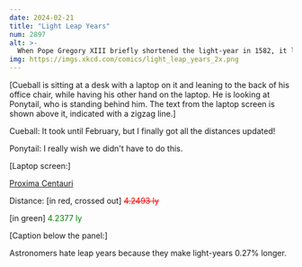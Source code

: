 ```yaml
---
date: 2024-02-21
title: "Light Leap Years"
num: 2897
alt: >-
  When Pope Gregory XIII briefly shortened the light-year in 1582, it led to navigational chaos and the loss of several Papal starships.
img: https://imgs.xkcd.com/comics/light_leap_years_2x.png
---
```

[Cueball is sitting at a desk with a laptop on it and leaning to the back of his office chair, while having his other hand on the laptop. He is looking at Ponytail, who is standing behind him. The text from the laptop screen is shown above it, indicated with a zigzag line.]

Cueball: It took until February, but I finally got all the distances updated!

Ponytail: I really wish we didn't have to do this.

[Laptop screen:]

<u>Proxima Centauri</u>

Distance: [in red, crossed out] <span style="color:red"><s>4.2493 ly</s></span>

[in green] <span style="color:green">4.2377 ly</span>

[Caption below the panel:]

Astronomers hate leap years because they make light-years 0.27% longer.